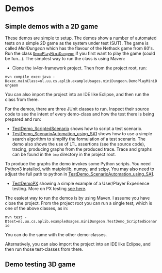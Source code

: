 # Demos

## Simple demos with a 2D game

These demos are simple to setup. The demos show a number of automated tests on a simple 2D game as the system under test (SUT). The game is called _MiniDungeon_ which has the flavour of the Nethack game from 80's. Run the class [`DemoPlayMiniDungeon`](src/main/java/nl/uu/cs/aplib/exampleUsages/miniDungeon/DemoPlayMiniDungeon.java) if you first want to play the game (could be fun...). The simplest way to run the class is using Maven:

   * Clone the iv4xr-framework project. Then from the project root, run:

   ```mvn compile exec:java -Dexec.mainClass=nl.uu.cs.aplib.exampleUsages.miniDungeon.DemoPlayMiniDungeon```

   You can also import the project into an IDE like Eclipse, and then run the class from there.



For the demos, there are three JUnit classes to run. Inspect their source code to see the intent of every demo-class and how the test there is being prepared and run:

  * [TestDemo_ScriptedScenario](src/test/java/nl/uu/cs/aplib/exampleUsages/miniDungeon/TestDemo_ScriptedScenario.java) shows how to script a test scenario.
  * [TestDemo_ScenarioAutomation_using_SA1](src/test/java/nl/uu/cs/aplib/exampleUsages/miniDungeon/TestDemo_ScenarioAutomation_using_SA1.java) shows how to use a simple search algorithm to simplify the formulation of a test scenario. The demo also shows the use of LTL assertions (see the source code), tracing, producing graphs from the produced trace. Trace and graphs can be found in the ```tmp``` directory in the project root.

  To produce the graphs the demo invokes some Python scripts. You need Python3 installed, with matplotlib, numpy, and scipy. You may also need to adjust the full path to python in [TestDemo_ScenarioAutomation_using_SA1](src/test/java/nl/uu/cs/aplib/exampleUsages/miniDungeon/TestDemo_ScenarioAutomation_using_SA1.java).

  * [TestDemoPX](src/test/java/nl/uu/cs/aplib/exampleUsages/miniDungeon/TestDemoPX.java) showing a simple example of a User/Player Experience testing. More on PX testing [see here](./occ/occ-emotion.md).

The easiest way to run the demos is by using Maven. I assume you have close the project. From the project root you can run a single test, which is one of the above classes, as in:

```mvn test -Dtest=nl.uu.cs.aplib.exampleUsages.miniDungeon.TestDemo_ScriptedScenario```

You can do the same with the other demo-classes.

Alternatively, you can also import the project into an IDE like Eclipse, and then run those test-classes from there.

## Demo testing 3D game

